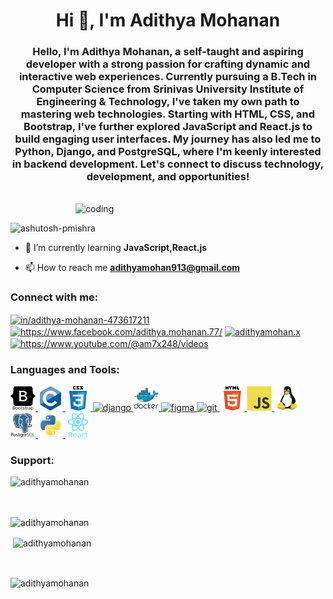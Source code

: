 <h1 align="center">Hi 👋, I'm Adithya Mohanan</h1>
<h3 align="center">Hello, I'm Adithya Mohanan, a self-taught and aspiring developer with a strong passion for crafting dynamic and interactive web experiences. Currently pursuing a B.Tech in Computer Science from Srinivas University Institute of Engineering & Technology, I've taken my own path to mastering web technologies. Starting with HTML, CSS, and Bootstrap, I've further explored JavaScript and React.js to build engaging user interfaces. My journey has also led me to Python, Django, and PostgreSQL, where I'm keenly interested in backend development. Let's connect to discuss technology, development, and opportunities!</h3>
<br>
<img align="right" alt="coding" width="400" src="https://user-images.githubusercontent.com/55389276/140866485-8fb1c876-9a8f-4d6a-98dc-08c4981eaf70.gif"><br>
<p align="left"> <img src="https://komarev.com/ghpvc/?username=ashutosh-pmishra&label=Profile%20views&color=0e75b6&style=flat" alt="ashutosh-pmishra" /> </p>



- 🌱 I’m currently learning **JavaScript,React.js**

- 📫 How to reach me **adithyamohan913@gmail.com**

<h3 align="left">Connect with me:</h3>
<p align="left">
<a href="https://linkedin.com/in/in/adithya-mohanan-473617211" target="blank"><img align="center" src="https://raw.githubusercontent.com/rahuldkjain/github-profile-readme-generator/master/src/images/icons/Social/linked-in-alt.svg" alt="in/adithya-mohanan-473617211" height="30" width="40" /></a>
<a href="https://fb.com/https://www.facebook.com/adithya.mohanan.77/" target="blank"><img align="center" src="https://raw.githubusercontent.com/rahuldkjain/github-profile-readme-generator/master/src/images/icons/Social/facebook.svg" alt="https://www.facebook.com/adithya.mohanan.77/" height="30" width="40" /></a>
<a href="https://instagram.com/adithyamohan.x" target="blank"><img align="center" src="https://raw.githubusercontent.com/rahuldkjain/github-profile-readme-generator/master/src/images/icons/Social/instagram.svg" alt="adithyamohan.x" height="30" width="40" /></a>
<a href="https://www.youtube.com/c/https://www.youtube.com/@am7x248/videos" target="blank"><img align="center" src="https://raw.githubusercontent.com/rahuldkjain/github-profile-readme-generator/master/src/images/icons/Social/youtube.svg" alt="https://www.youtube.com/@am7x248/videos" height="30" width="40" /></a>
</p>

<h3 align="left">Languages and Tools:</h3>
<p align="left"> <a href="https://getbootstrap.com" target="_blank" rel="noreferrer"> <img src="https://raw.githubusercontent.com/devicons/devicon/master/icons/bootstrap/bootstrap-plain-wordmark.svg" alt="bootstrap" width="40" height="40"/> </a> <a href="https://www.cprogramming.com/" target="_blank" rel="noreferrer"> <img src="https://raw.githubusercontent.com/devicons/devicon/master/icons/c/c-original.svg" alt="c" width="40" height="40"/> </a> <a href="https://www.w3schools.com/css/" target="_blank" rel="noreferrer"> <img src="https://raw.githubusercontent.com/devicons/devicon/master/icons/css3/css3-original-wordmark.svg" alt="css3" width="40" height="40"/> </a> <a href="https://www.djangoproject.com/" target="_blank" rel="noreferrer"> <img src="https://cdn.worldvectorlogo.com/logos/django.svg" alt="django" width="40" height="40"/> </a> <a href="https://www.docker.com/" target="_blank" rel="noreferrer"> <img src="https://raw.githubusercontent.com/devicons/devicon/master/icons/docker/docker-original-wordmark.svg" alt="docker" width="40" height="40"/> </a> <a href="https://www.figma.com/" target="_blank" rel="noreferrer"> <img src="https://www.vectorlogo.zone/logos/figma/figma-icon.svg" alt="figma" width="40" height="40"/> </a> <a href="https://git-scm.com/" target="_blank" rel="noreferrer"> <img src="https://www.vectorlogo.zone/logos/git-scm/git-scm-icon.svg" alt="git" width="40" height="40"/> </a> <a href="https://www.w3.org/html/" target="_blank" rel="noreferrer"> <img src="https://raw.githubusercontent.com/devicons/devicon/master/icons/html5/html5-original-wordmark.svg" alt="html5" width="40" height="40"/> </a> <a href="https://developer.mozilla.org/en-US/docs/Web/JavaScript" target="_blank" rel="noreferrer"> <img src="https://raw.githubusercontent.com/devicons/devicon/master/icons/javascript/javascript-original.svg" alt="javascript" width="40" height="40"/> </a> <a href="https://www.linux.org/" target="_blank" rel="noreferrer"> <img src="https://raw.githubusercontent.com/devicons/devicon/master/icons/linux/linux-original.svg" alt="linux" width="40" height="40"/> </a> <a href="https://www.postgresql.org" target="_blank" rel="noreferrer"> <img src="https://raw.githubusercontent.com/devicons/devicon/master/icons/postgresql/postgresql-original-wordmark.svg" alt="postgresql" width="40" height="40"/> </a> <a href="https://www.python.org" target="_blank" rel="noreferrer"> <img src="https://raw.githubusercontent.com/devicons/devicon/master/icons/python/python-original.svg" alt="python" width="40" height="40"/> </a> <a href="https://reactjs.org/" target="_blank" rel="noreferrer"> <img src="https://raw.githubusercontent.com/devicons/devicon/master/icons/react/react-original-wordmark.svg" alt="react" width="40" height="40"/> </a> </p>

<h3 align="left">Support:</h3>
<p><a href="https://www.buymeacoffee.com/adithyamohanan"> <img align="left" src="https://cdn.buymeacoffee.com/buttons/v2/default-yellow.png" height="50" width="210" alt="adithyamohanan" /></a></p><br><br><br>

<p><img align="left" src="https://github-readme-stats.vercel.app/api/top-langs?username=adithyamohanan&show_icons=true&locale=en&layout=compact" alt="adithyamohanan" /></p><br>

<p>&nbsp;<img align="center" src="https://github-readme-stats.vercel.app/api?username=adithyamohanan&show_icons=true&locale=en" alt="adithyamohanan" /></p><br>

<p><img align="center" src="https://github-readme-streak-stats.herokuapp.com/?user=adithyamohanan&" alt="adithyamohanan" /></p>

